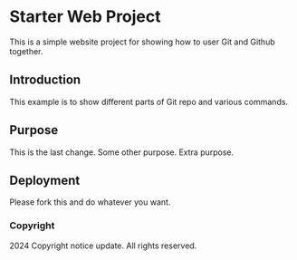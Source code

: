# Starter Web Project

This is a simple website project for showing how to user Git and Github together.

## Introduction

This example is to show different parts of Git repo and various commands.

## Purpose

This is the last change. Some other purpose. Extra purpose.

## Deployment

Please fork this and do whatever you want.

### Copyright

2024 Copyright notice update. All rights reserved.
